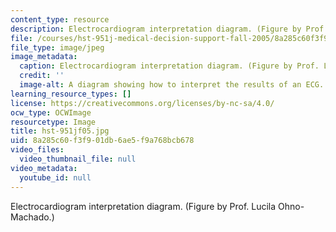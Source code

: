 ```yaml
---
content_type: resource
description: Electrocardiogram interpretation diagram. (Figure by Prof. Lucila Ohno-Machado.)
file: /courses/hst-951j-medical-decision-support-fall-2005/8a285c60f3f901db6ae5f9a768bcb678_hst-951jf05.jpg
file_type: image/jpeg
image_metadata:
  caption: Electrocardiogram interpretation diagram. (Figure by Prof. Lucila Ohno-Machado.)
  credit: ''
  image-alt: A diagram showing how to interpret the results of an ECG.
learning_resource_types: []
license: https://creativecommons.org/licenses/by-nc-sa/4.0/
ocw_type: OCWImage
resourcetype: Image
title: hst-951jf05.jpg
uid: 8a285c60-f3f9-01db-6ae5-f9a768bcb678
video_files:
  video_thumbnail_file: null
video_metadata:
  youtube_id: null
---
```

Electrocardiogram interpretation diagram. (Figure by Prof. Lucila Ohno-Machado.)
